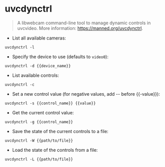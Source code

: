 # uvcdynctrl

> A libwebcam command-line tool to manage dynamic controls in uvcvideo.
> More information: <https://manned.org/uvcdynctrl>.

- List all available cameras:

`uvcdynctrl -l`

- Specify the device to use (defaults to `video0`):

`uvcdynctrl -d {{device_name}}`

- List available controls:

`uvcdynctrl -c`

- Set a new control value (for negative values, add -- before {{-value}}):

`uvcdynctrl -s {{control_name}} {{value}}`

- Get the current control value:

`uvcdynctrl -g {{control_name}}`

- Save the state of the current controls to a file:

`uvcdynctrl -W {{path/to/file}}`

- Load the state of the controls from a file:

`uvcdynctrl -L {{path/to/file}}`
